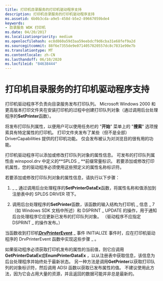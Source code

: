 ```yaml
---
title: 打印机目录服务的打印机驱动程序支持
description: 打印机目录服务的打印机驱动程序支持
ms.assetid: 6b0b3cda-a9e5-458d-b5e2-89667059bde4
keywords:
- 目录服务 WDK 打印机
ms.date: 04/20/2017
ms.localizationpriority: medium
ms.openlocfilehash: ec8d860a59d3aa59eebdcf9d6cba31e68fef9a2d
ms.sourcegitcommit: 88f6e7355de9e0714057020557dc8c7831e90e7b
ms.translationtype: MT
ms.contentlocale: zh-CN
ms.lasthandoff: 06/10/2020
ms.locfileid: "84638444"
---
```

# <a name="printer-driver-support-for-printer-directory-services"></a>打印机目录服务的打印机驱动程序支持





打印机驱动程序不负责向目录服务发布打印队列。 Microsoft Windows 2000 和更高版本打印文件夹在安装打印机的过程中创建打印队列对象（通过调用后台处理程序的**SetPrinter**函数）。

将发布打印队列属性，以便用户可以使用任务栏的 "**开始**" 菜单上的 "**搜索**" 选项搜索具有特定属性的打印机。 打印文件夹发布了某些（但不是全部） DriverCapabilities 提供的打印机功能。 仅会发布被认为对浏览目的很有用的功能。

打印机驱动程序可以添加或修改打印队列对象的属性信息。 可发布的打印队列属性由 winspool.drv 中定义的**SPLDS \_ **前缀常量标识。 若要添加或修改打印机属性，您的驱动程序必须使用这些预定义的属性名称标识符。

若要添加或修改打印队列对象的属性信息，请执行以下步骤：

1.  \_ \_ 通过调用后台处理程序的**SetPrinterDataEx**函数，将属性名称和值添加到注册表中的 SPLDS DRIVER 项下。

1.  调用后台处理程序的**SetPrinter**函数，该函数的输入结构为打印机 \_ 信息 \_ 7 （如 Windows SDK 文档中所述）和 DSPRINT \_ UPDATE 的操作，用于通知后台处理程序它应更新已发布的打印队列对象。 （驱动程序不应指定 DSPRINT \_ 的操作发布。）

当函数收到打印机[**DrvPrinterEvent**](https://docs.microsoft.com/windows-hardware/drivers/ddi/winddiui/nf-winddiui-drvprinterevent) \_ 事件 INITIALIZE 事件时，应在打印机驱动程序的 DrvPrinterEvent 函数中实现这些步骤 \_ 。

如果驱动程序必须获取打印机发布的属性的当前值，则它应调用**GetPrinterDataEx**或**EnumPrinterDataEx** ，以从注册表中获取信息，该信息为后台处理程序并始终处于最新状态。 另一种方法是调用**GetPrinter**以获取打印队列的对象标识符，然后调用 ADSI 函数以获取已发布属性的值。 不建议使用此方法，因为它会占用大量的资源，并且返回的数据可能并非总是最新的。
